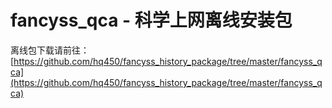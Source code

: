 # fancyss_qca - 科学上网离线安装包

离线包下载请前往：[https://github.com/hq450/fancyss_history_package/tree/master/fancyss_qca](https://github.com/hq450/fancyss_history_package/tree/master/fancyss_qca)